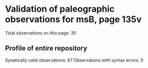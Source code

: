 # Validation of paleographic observations for msB, page 135v

Total observations on this page: 35

## Profile of entire repository
Synatically valid observations:  67
Observations with syntax errors:  0
